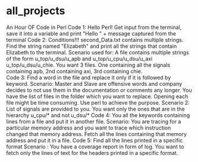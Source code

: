 # all_projects

An Hour OF Code in Perl
Code 1: Hello Perl!
Get input from the terminal, save it into a variable and print "Hello " + message captured from the terminal
Code 2: Conditions!!!
second_Data.txt contains multiple strings. Find the string named "Elizabeth" and print all the strings that contain Elizabeth to the terminal.
Scenario used for: A file contains multiple strings of the form u_top/u_dsu/u_apb and u_top/u_cpu/u_dsu/u_axi u_top/u_dsu/u_chie. 
You want 3 files. One containing all the signals containing apb, 2nd containing axi, 3rd containing chie.  
Code 3: Find a word in the file and replace it only if it is followed by keyword. 
Scenario: Master and Slave are offensive words and company decides to not use them in the documentation or comments any longer. 
You have the list of files in the folder which you want to replace. Opening each file might be time consuming. Use perl to achieve the purpose. 
Scenario 2: List of signals are provided to you. You want only the ones that are in the hierarchy u_cpu/* and not u_dsu/*
Code 4: You all the keywords containing lines from a file and put it in another file. 
Scenario: You are tracing for a particular memory address and you want to trace which instruction changed that memory address. Fetch all the lines containing that
memory address and put it in a file. 
Code 5: Find all the lines printed in a specific format
Scenario : You have a coverage report in form of log. You want to fetch only the lines of text for the headers printed in a specific format. 

